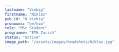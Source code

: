 ```yaml
---
lastname: "Viebig"
firstname: "Niklas"
pub_id: "N Viebig"
pronouns: "he/him"
role: "MSc Student"
programme: "ETH Zurich"
status: "active"
image_path: "/assets/images/headshots/Niklas.jpg"
---
```

